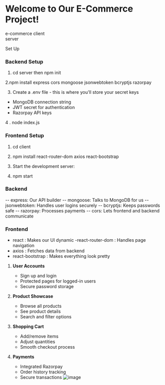 # Welcome to Our E-Commerce Project!

e-commerce
client    
server    

Set Up

### Backend Setup
1.  cd server then npm init
   
2.npm install express cors mongoose jsonwebtoken bcryptjs razorpay

3. Create a .env file - this is where you'll store your secret keys

- MongoDB connection string
- JWT secret for authentication
- Razorpay API keys

4 . node index.js

### Frontend Setup

1. cd client

2. npm install react-router-dom axios react-bootstrap

3. Start the development server:

4. npm start

### Backend
-- express: Our API builder
-- mongoose: Talks to MongoDB for us
-- jsonwebtoken: Handles user logins securely
-- bcryptjs: Keeps passwords safe
-- razorpay: Processes payments
-- cors: Lets frontend and backend communicate

### Frontend

- react : Makes our UI dynamic
-react-router-dom : Handles page navigation
- axios : Fetches data from backend
- react-bootstrap : Makes everything look pretty

1. **User Accounts**

   - Sign up and login
   - Protected pages for logged-in users
   - Secure password storage

2. **Product Showcase**

   - Browse all products
   - See product details
   - Search and filter options

3. **Shopping Cart**

   - Add/remove items
   - Adjust quantities
   - Smooth checkout process

4. **Payments**
   - Integrated Razorpay
   - Order history tracking
   - Secure transactions
![image](https://github.com/user-attachments/assets/c685d124-d343-4929-a0f0-51ceceb89d62)


